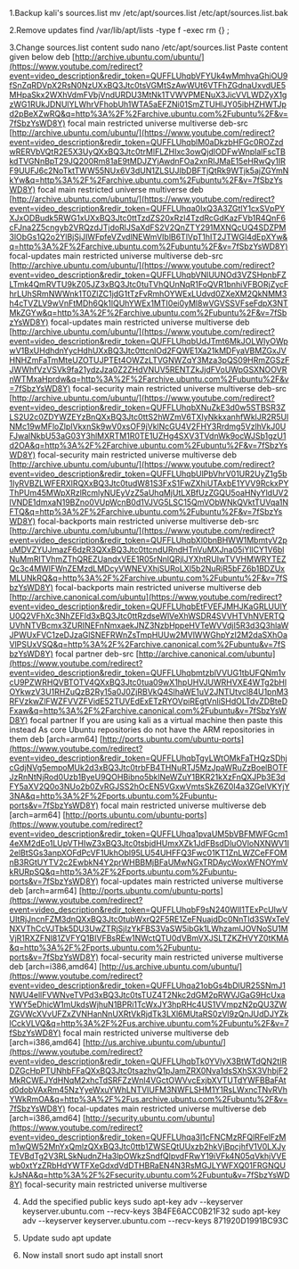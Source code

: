 1.Backup kali's sources.list 
mv /etc/apt/sources.list /etc/apt/sources.list.bak 

2.Remove updates 
find /var/lib/apt/lists -type f -exec rm {} \; 

3.Change sources.list content 
sudo nano /etc/apt/sources.list 
Paste content given below 
deb [http://archive.ubuntu.com/ubuntu/](https://www.youtube.com/redirect?event=video_description&redir_token=QUFFLUhqbVFYUk4wMmhvaGhiOU9fSnZqRDVpX2RsN0NzUXxBQ3Jtc0tsVGMtSzAwWUt6VTFhZGdnaUxvdUE5MHpaSkx2WXhVdmFVbjVndURDU3MtNk1TVWVPMENuX3JicVVLWDZyX1gzWG1RUkJDNUlYLWhrVFhobUh1WTA5aEFZNi01SmZTUHlJY05ibHZHWTJpd2pBeXZwRQ&q=http%3A%2F%2Farchive.ubuntu.com%2Fubuntu%2F&v=7fSbzYsWD8Y) 
focal main restricted universe multiverse 
deb-src [http://archive.ubuntu.com/ubuntu/](https://www.youtube.com/redirect?event=video_description&redir_token=QUFFLUhqblM0aDkzbHFGc0ROZzdwRERVbVQtR2E5X3UyQXxBQ3Jtc0trMlFLZHIxc3owQjdlODFwWnplalFscTBkdTVGNnBpT29JQ200Rm81aE9tMDJZYjAwdnFOa2xnRlJMaE15eHRwQy1IRF9UUFJ6c2NoTktTWW55NUx6V3dUN1ZLSUJIbDBFTjQtRk9WTjk5ajZGYmNkYw&q=http%3A%2F%2Farchive.ubuntu.com%2Fubuntu%2F&v=7fSbzYsWD8Y) 
focal main restricted universe multiverse 
deb [http://archive.ubuntu.com/ubuntu/](https://www.youtube.com/redirect?event=video_description&redir_token=QUFFLUhqa0IxQ3A3ZGtlY1cxSVpPYXJxODBudk5RWG1xUXxBQ3Jtc0ttTzdZS20xRzI4TzdRcGdKazFVb1R4QnF6cFJna2Z5cngyb2VRQzdJTjdoRlJSaXdFS2V2QnZTY291MXNQcUQ4SDZPM3lObGs1Q2o2YlBjSjJIWFpfeVZvdlNEWmVIblB6TlVpT1hIT2JTWGl4dEpXYw&q=http%3A%2F%2Farchive.ubuntu.com%2Fubuntu%2F&v=7fSbzYsWD8Y) 
focal-updates main restricted universe multiverse 
deb-src [http://archive.ubuntu.com/ubuntu/](https://www.youtube.com/redirect?event=video_description&redir_token=QUFFLUhqbVNlUUNOd3VZSHpnbFZLTmk4QmRVTU9kZ05JZ3xBQ3Jtc0tuTVhQUnNqR1FoQVR1bnhiVFBORjZycFhrLUhSRmNWWnk1T0ZlZC1jdG1tTzFvRmhOYWExLUdvd0ZXeXM2QkNMM3h4cTVZLV9wVnFtMDh6Qk1lQUhYWEx1MTI0ei0yMl8wVGVSSVFseFdpX3NTMkZGYw&q=http%3A%2F%2Farchive.ubuntu.com%2Fubuntu%2F&v=7fSbzYsWD8Y) 
focal-updates main restricted universe multiverse 
deb [http://archive.ubuntu.com/ubuntu/](https://www.youtube.com/redirect?event=video_description&redir_token=QUFFLUhqbUdJTmt6MkJOLWIyOWpwV1BxUHdhdnYycHdhUXxBQ3Jtc0ttcnlOd2FQWE1Xa21kMDFyaVBMZGxJVHNHZmFaTmMteUZOTUJPTEt4OWZzLTVGNWZqY3Mza3pQS09HRmZGSzFJWWhfVzVSVk9fa21ydzJza0Z2ZHdVNUV5RENTZkJjdFVoUWpGSXNOOVRnWTMxaHprdw&q=http%3A%2F%2Farchive.ubuntu.com%2Fubuntu%2F&v=7fSbzYsWD8Y) 
focal-security main restricted universe multiverse 
deb-src [http://archive.ubuntu.com/ubuntu/](https://www.youtube.com/redirect?event=video_description&redir_token=QUFFLUhqbXNuZkE3d0w5STBSR3ZLS2U2c0ZDYWZEYzBnQXxBQ3Jtc0ttS2hWZmV6TXIyNkkxanhfWklJR2R5UlNMc19wMFloZlpIVkxnSk9wV0xsOF9jVklNcGU4V2FHY3Rrdmg5VzlhVkJ0UFJwalNkbU53aG03Y3hlMXRTM1R0TE1UZHg4SXV3TVdnWk9ocWJSb1gzU1d2OA&q=http%3A%2F%2Farchive.ubuntu.com%2Fubuntu%2F&v=7fSbzYsWD8Y) 
focal-security main restricted universe multiverse 
deb [http://archive.ubuntu.com/ubuntu/](https://www.youtube.com/redirect?event=video_description&redir_token=QUFFLUhqbUlPbVhrV01UR2UyZ1g5b1IyRVBZLWFERXlRQXxBQ3Jtc0tudW81S3FxS1FwZXhiUTAxbE1YVV9RckxPYThPUm45MWpXRzlRcmlyNUEyVzZ5aUhqMjUtLXBfUzZGQU5oaHNyYldUV2lVNDE1dmxaN19BZno0VUpWcnB0d1VJVG5LSC15QmVObWNkQVktTUVqa1NFTQ&q=http%3A%2F%2Farchive.ubuntu.com%2Fubuntu%2F&v=7fSbzYsWD8Y) 
focal-backports main restricted universe multiverse 
deb-src [http://archive.ubuntu.com/ubuntu/](https://www.youtube.com/redirect?event=video_description&redir_token=QUFFLUhqbXl0bnBHWW1MbmtyV2puMDVZYUJmazF6dzR3QXxBQ3Jtc0ttcndURndHTnVuMXJna05iYllCY1V6blNuMmRlTVhmZThQREZUandxVEE1R05rNnlQRjlJYXhtRUIwTVVHMWRYTEZQc3c4MWlFWnZEMzdLMDcyVWNEVXhjSURoLXl5b2NuRjR5bFZ6b1BDZUxMLUNkRQ&q=http%3A%2F%2Farchive.ubuntu.com%2Fubuntu%2F&v=7fSbzYsWD8Y) 
focal-backports main restricted universe multiverse 
deb [http://archive.canonical.com/ubuntu](https://www.youtube.com/redirect?event=video_description&redir_token=QUFFLUhqbEtFVEFJMHJKaGRLUUlYU0Q2VFhXc3NhZEFld3xBQ3Jtc0ttRzdseWlVeXhWSDR4SVVHTVhNVERTQUVhNTVBcmx3ZURINEFnNmxaekJNZ3NzbHppeHVTeWVVdjI5R3d3Q3hlaWJPWUxFVC1zeDJzaGlSNEFRWnZsTmpHUUw2MVlWWGhpYzI2M2daSXhOaVlPSUxVSQ&q=http%3A%2F%2Farchive.canonical.com%2Fubuntu&v=7fSbzYsWD8Y) 
focal partner 
deb-src [http://archive.canonical.com/ubuntu](https://www.youtube.com/redirect?event=video_description&redir_token=QUFFLUhqbmtzblVVUG1tbUFQNm1vcU9PZWRHQVBTOTV4QXxBQ3Jtc0tua09wX1hpUHVJUWRHVXE4WTg2bHlOYkwzV3U1RHZuQzB2Ry15a0J0ZjRBVkQ4SlhaWE1uV2JNTUtvcl84U1pnM3RFVzkwZlFWZFVVZFVidE52TUVEdExETzRYOVpiREgtVnliSHdOLTdvZDBteDFxaw&q=http%3A%2F%2Farchive.canonical.com%2Fubuntu&v=7fSbzYsWD8Y) 
focal partner If you are using kali as a virtual machine then paste this instead As core Ubuntu repositories do not have the ARM repositories in them 
deb [arch=arm64] [http://ports.ubuntu.com/ubuntu-ports](https://www.youtube.com/redirect?event=video_description&redir_token=QUFFLUhqbTgyLWtOMkFaTHQzSDhjcGdjNVg5empoMUk2d3xBQ3Jtc0trbFB4THNuRTJ5MzJpaWRuZzBoelBOTFJzRnNtNjRod0Uzb1ByeU9QOHBibno5bklNeWZuY1BKR21kXzFnQXJPb3E3dFY5aXV2Q0o3NUo2b0ZvRGJSS2hOcEN5VGxwVmtsSkZ6Z0I4a3ZGelVKYjY3NA&q=http%3A%2F%2Fports.ubuntu.com%2Fubuntu-ports&v=7fSbzYsWD8Y) 
focal main restricted universe multiverse 
deb [arch=arm64] [http://ports.ubuntu.com/ubuntu-ports](https://www.youtube.com/redirect?event=video_description&redir_token=QUFFLUhqa1pvaUM5bVBFMWFGcm14eXM2dEo1LUpVTHIwZ3xBQ3Jtc0tsbjdHUmxXZk1JdFBsdDluOVloNXNWV1I2elBtSGs3anpXOFdPcVF1UkhObl95LU54UHFFQ3Fwc01KT1ZnLWZCeFFOMnB3RGtUYTV2c2EwbkN4Y2prWHBBMjBFaUMwNGxTRDAycWoxWFNOYmVkRURpSQ&q=http%3A%2F%2Fports.ubuntu.com%2Fubuntu-ports&v=7fSbzYsWD8Y) 
focal-updates main restricted universe multiverse 
deb [arch=arm64] [http://ports.ubuntu.com/ubuntu-ports](https://www.youtube.com/redirect?event=video_description&redir_token=QUFFLUhqbF9sN240WlI1TExPcUIwVUItRjJncnFZM3dnQXxBQ3Jtc0tubWxrQ2F5RE1ZeFNuajdDc0NnTld3SWxTeVNXVThCcVJTbk5DU3UwZTRjSjIzYkFBS3VaSW5ibGk1LWhzamlJOVNoSU1MVjR1RXZFNl81ZVFYQ1BIVFBsREw1NWctQTU0dVBmVXJSLTZKZHVYZ0tKMA&q=http%3A%2F%2Fports.ubuntu.com%2Fubuntu-ports&v=7fSbzYsWD8Y) 
focal-security main restricted universe multiverse 
deb [arch=i386,amd64] [http://us.archive.ubuntu.com/ubuntu/](https://www.youtube.com/redirect?event=video_description&redir_token=QUFFLUhqa21obGs4bDlUR25SNmJ1NWU4ellFVWNveTVPd3xBQ3Jtc0tsTUZ4T2Nkc2dGM2pRWVJGaG9HcUxaYWY5eDhicW1mUkdsWjhuN1BPRi1TcWxJY3hpRHc4US1VVmpzN2pQU3ZWZGVWcXVvUFZxZVNHanNnUXRtVkRjdTk3LXl6MUtaRS0zVl9zQnJUdDJYZklCckVLVQ&q=http%3A%2F%2Fus.archive.ubuntu.com%2Fubuntu%2F&v=7fSbzYsWD8Y) 
focal main restricted universe multiverse 
deb [arch=i386,amd64] [http://us.archive.ubuntu.com/ubuntu/](https://www.youtube.com/redirect?event=video_description&redir_token=QUFFLUhqbTk0YVlyX3BtWTdQN2tIRDZGcHpPTUNhbFFaQXxBQ3Jtc0tsazhvQ1pJamZRX0Nva1dsSXhSX3VhbjF2MkRCWEJYdHNqM2xhcTdSRFZzWnI4VGctOWVvcExjbXVTUTdYWFBBaFAtd0dobVAxRm45NzYyeWxuYWhLNTVIUFM3NWFLSHM1Y1RsLWxncTNvRVhYWkRmOA&q=http%3A%2F%2Fus.archive.ubuntu.com%2Fubuntu%2F&v=7fSbzYsWD8Y) 
focal-updates main restricted universe multiverse 
deb [arch=i386,amd64] [http://security.ubuntu.com/ubuntu](https://www.youtube.com/redirect?event=video_description&redir_token=QUFFLUhqa3l1cFNCMzRFQlRFelFzMm1wQW52MnYxQmlzQXxBQ3Jtc0ttb1ZWSEQtUUxzb2hkVjBpcjhfV1V0LXJyTEVBdTg2V3RLSkNudnZHa3lpOWkzSndfQlpvdFRwY19iVFk4N05qVkhjVVEwb0xtYzZRbHdYWTFXeGdxdVdDTHBRaEN4N3RsMGJLYWFXQ01FRGNQUkJsNA&q=http%3A%2F%2Fsecurity.ubuntu.com%2Fubuntu&v=7fSbzYsWD8Y) 
focal-security main restricted universe multiverse 

4. Add the specified public keys 
sudo apt-key adv --keyserver keyserver.ubuntu.com --recv-keys 3B4FE6ACC0B21F32 
sudo apt-key adv --keyserver keyserver.ubuntu.com --recv-keys 871920D1991BC93C 
5. Update 
sudo apt update 

6. Now install snort 
sudo apt install snort